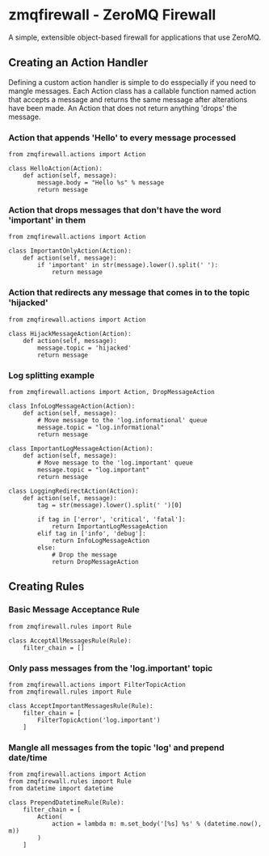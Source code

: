 zmqfirewall - ZeroMQ Firewall
=============================

A simple, extensible object-based firewall for applications that use ZeroMQ.


Creating an Action Handler
--------------------------

Defining a custom action handler is simple to do esspecially if you need to
mangle messages. Each Action class has a callable function named action that 
accepts a message and returns the same message after alterations have been
made. An Action that does not return anything 'drops' the message.

### Action that appends 'Hello' to every message processed
    from zmqfirewall.actions import Action

    class HelloAction(Action):
        def action(self, message):
            message.body = "Hello %s" % message
            return message

### Action that drops messages that don't have the word 'important' in them
    from zmqfirewall.actions import Action

    class ImportantOnlyAction(Action):
        def action(self, message):
            if 'important' in str(message).lower().split(' '):
                return message

### Action that redirects any message that comes in to the topic 'hijacked'
    from zmqfirewall.actions import Action

    class HijackMessageAction(Action):
        def action(self, message):
            message.topic = 'hijacked'
            return message

### Log splitting example
    from zmqfirewall.actions import Action, DropMessageAction

    class InfoLogMessageAction(Action):
        def action(self, message):
            # Move message to the 'log.informational' queue
            message.topic = "log.informational"
            return message

    class ImportantLogMessageAction(Action):
        def action(self, message):
            # Move message to the 'log.important' queue
            message.topic = "log.important" 
            return message

    class LoggingRedirectAction(Action):
        def action(self, message):
            tag = str(message).lower().split(' ')[0]

            if tag in ['error', 'critical', 'fatal']:
                return ImportantLogMessageAction
            elif tag in ['info', 'debug']:
                return InfoLogMessageAction
            else:
                # Drop the message
                return DropMessageAction

Creating Rules
--------------

### Basic Message Acceptance Rule
    from zmqfirewall.rules import Rule

    class AcceptAllMessagesRule(Rule):
        filter_chain = []


### Only pass messages from the 'log.important' topic
    from zmqfirewall.actions import FilterTopicAction
    from zmqfirewall.rules import Rule

    class AcceptImportantMessagesRule(Rule):
        filter_chain = [
            FilterTopicAction('log.important')
        ]

### Mangle all messages from the topic 'log' and prepend date/time
    from zmqfirewall.actions import Action
    from zmqfirewall.rules import Rule
    from datetime import datetime

    class PrependDatetimeRule(Rule):
        filter_chain = [
            Action(
                action = lambda m: m.set_body('[%s] %s' % (datetime.now(), m))
            )
        ]
